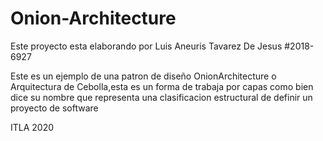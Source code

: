# Onion-Architecture
Este proyecto esta elaborando por Luis Aneuris Tavarez De Jesus #2018-6927

Este es un ejemplo de una patron de diseño OnionArchitecture o Arquitectura de Cebolla,esta es un forma de trabaja por capas como bien dice su nombre que representa una clasificacion estructural de definir un proyecto de software

ITLA 2020 


